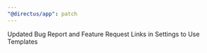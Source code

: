 ```yaml
---
"@directus/app": patch
---
```


Updated Bug Report and Feature Request Links in Settings to Use Templates
